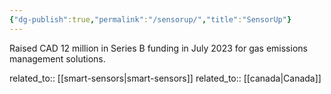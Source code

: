 ```yaml
---
{"dg-publish":true,"permalink":"/sensorup/","title":"SensorUp"}
---
```



Raised CAD 12 million in Series B funding in July 2023 for gas emissions management solutions.

related_to:: [[smart-sensors\|smart-sensors]]
related_to:: [[canada\|Canada]]
